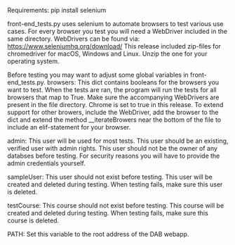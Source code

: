 Requirements:
	pip install selenium

front-end_tests.py uses selenium to automate browsers to test various use cases.
For every browser you test you will need a WebDriver included in the same directory.
WebDrivers can be found via: https://www.seleniumhq.org/download/
This release included zip-files for chromedriver for macOS, Windows and Linux.
Unzip the one for your operating system.

Before testing you may want to adjust some global variables in front-end_tests.py.
browsers:	This dict contains booleans for the browsers you want to test.
		When the tests are ran, the program will run the tests for all browsers
		that map to True. Make sure the accompanying WebDrivers are present
		in the file directory.
		Chrome is set to true in this release.
		To extend support for other browers, include the WebDriver, add the
		browser to the dict and extend the method __iterateBrowers near the 
		bottom of the file to include an elif-statement for your browser.
		
admin:		This user will be used for most tests.
		This user should be an existing, verified user with admin rights.
		This user should not be the owner of any databses before testing.
		For security reasons you will have to provide the admin credentials yourself.

sampleUser:	This user should not exist before testing.
		This user will be created and deleted during testing.
		When testing fails, make sure this user is deleted.

testCourse:	This course should not exist before testing.
		This course will be created and deleted during testing.
		When testing fails, make sure this course is deleted.

PATH:		Set this variable to the root address of the DAB webapp.
